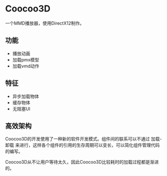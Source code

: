 # Coocoo3D
一个MMD播放器，使用DirectX12制作。
## 功能
* 播放动画
* 加载pmx模型
* 加载vmd动作
## 特征
* 异步加载物体
* 缓存物体
* 无阻塞UI
## 高效架构
Coocoo3D的开发使用了一种新的软件开发模式。组件间的联系可以不通过 加载-卸载 来进行，这样各个组件的引用的生存周期可以变长，可以简化组件管理代码的编写。

Coocoo3D从不让用户等待太久，因此Coocoo3D比较耗时的加载过程都是渐进的。
